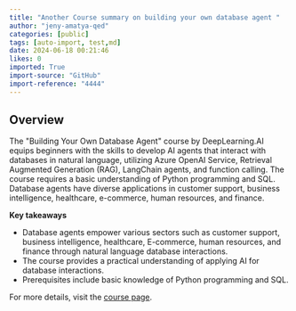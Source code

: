 ```yaml
---
title: "Another Course summary on building your own database agent "
author: "jeny-amatya-qed"
categories: [public]
tags: [auto-import, test,md]
date: 2024-06-18 00:21:46
likes: 0
imported: True 
import-source: "GitHub"
import-reference: "4444"
---
```


## Overview
 
The "Building Your Own Database Agent" course by DeepLearning.AI equips beginners with the skills to develop AI agents that interact with databases in natural language, utilizing Azure OpenAI Service, Retrieval Augmented Generation (RAG), LangChain agents, and function calling. The course requires a basic understanding of Python programming and SQL. Database agents have diverse applications in customer support, business intelligence, healthcare, e-commerce, human resources, and finance.
 
**Key takeaways**
 
- Database agents empower various sectors such as customer support, business intelligence, healthcare, E-commerce, human resources, and finance through natural language database interactions.
- The course provides a practical understanding of applying AI for database interactions.
- Prerequisites include basic knowledge of Python programming and SQL.

For more details, visit the [course page](https://www.deeplearning.ai/short-courses/building-your-own-database-agent/).